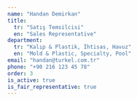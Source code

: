 ```yaml
---
name: "Handan Demirkan"
title:
  tr: "Satış Temsilcisi"
  en: "Sales Representative"
department:
  tr: "Kalıp & Plastik, İhtisas, Havuz"
  en: "Mold & Plastic, Specialty, Pool"
email: "handan@turkel.com.tr"
phone: "+90 216 123 45 78"
order: 3
is_active: true
is_fair_representative: true
---
```

